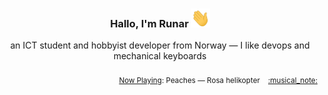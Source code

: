 <h3 align="center">Hallo, I'm Runar <img src="./assets/wave.gif" width="30px" height="30px"></h3>

<div align="center">an ICT student and hobbyist developer from Norway — I like devops and mechanical keyboards</div>

<br/>
<div align="right"><sub>
  <a href="https://www.last.fm/user/runarsf">Now Playing</a>: Peaches &mdash; Rosa helikopter &nbsp;&nbsp; <a href="https:&#x2F;&#x2F;www.last.fm&#x2F;music&#x2F;Peaches&#x2F;_&#x2F;Rosa+helikopter">:musical_note:</a>
</sub></div>


